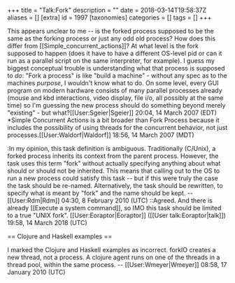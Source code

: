 +++
title = "Talk:Fork"
description = ""
date = 2018-03-14T19:58:37Z
aliases = []
[extra]
id = 1997
[taxonomies]
categories = []
tags = []
+++

This appears unclear to me -- is the forked process supposed to be the same as the forking process or just any odd old process? How does this differ from [[Simple_concurrent_actions]]? At what level is the fork supposed to happen (does it have to have a different OS-level pid or can it run as a parallel script on the same interpreter, for example). I guess my biggest conceptual trouble is understanding what that process is supposed to <i>do</i>: "Fork a process" is like "build a machine" - without any spec as to the machines <i>purpose</i>, I wouldn't know what to do. On some level, every GUI program on modern hardware consists of many parallel processes already (mouse and kbd interactions, video display, file i/o, all possibly at the same time) so I'm guessing the new process should do something beyond merely "existing" - but what?[[User:Sgeier|Sgeier]] 20:04, 14 March 2007 (EDT)
*Simple Concurrent Actions is a bit broader than Fork Process because it includes the possibility of using threads for the concurrent behavior, not just processes.[[User:Waldorf|Waldorf]] 18:56, 14 March 2007 (MDT)

:In my opinion, this task definition is ambiguous.  Traditionally (C/Unix), a forked process inherits its context from the parent process.  However, the task uses this term "fork" without actually specifying anything about what should or should not be inherited.  This means that calling out to the OS to run a new process could satisfy this task -- but if this were truly the case the task should be re-named.  Alternatively, the task should be rewritten, to specify what is meant by "fork" and the name should be kept.  --[[User:Rdm|Rdm]] 04:30, 8 February 2010 (UTC)
::Agreed. And there is already [[Execute a system command]], so IMO this task should be limited to a true "UNIX fork". [[User:Eoraptor|Eoraptor]] ([[User talk:Eoraptor|talk]]) 19:58, 14 March 2018 (UTC)

== Clojure and Haskell examples ==

I marked the Clojure and Haskell examples as incorrect. forkIO creates a new thread, not a process. A clojure agent runs on one of the threads in a thread pool, within the same process. -- [[User:Wmeyer|Wmeyer]] 08:58, 17 January 2010 (UTC)
